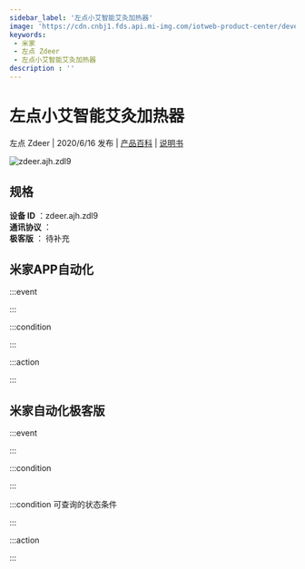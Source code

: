 ```yaml
---
sidebar_label: '左点小艾智能艾灸加热器'
image: 'https://cdn.cnbj1.fds.api.mi-img.com/iotweb-product-center/developer_1585634918347aKdkwbUH.png?GalaxyAccessKeyId=AKVGLQWBOVIRQ3XLEW&Expires=9223372036854775807&Signature=e+Y0323SSR+1xo9p5fcr7uIvG9E='
keywords: 
 - 米家
 - 左点 Zdeer
 - 左点小艾智能艾灸加热器
description : ''
---
```

# 左点小艾智能艾灸加热器

左点 Zdeer | 2020/6/16 发布 | [产品百科](https://home.mi.com/webapp/content/baike/product/index.html?model=zdeer.ajh.zdl9/) | [说明书](https://home.mi.com/views/introduction.html?model=zdeer.ajh.zdl9&region=cn)

![zdeer.ajh.zdl9](https://cdn.cnbj1.fds.api.mi-img.com/iotweb-product-center/developer_1585634918347aKdkwbUH.png?GalaxyAccessKeyId=AKVGLQWBOVIRQ3XLEW&Expires=9223372036854775807&Signature=e+Y0323SSR+1xo9p5fcr7uIvG9E=)

## 规格  
> 
**设备 ID** ：zdeer.ajh.zdl9  
**通讯协议** ：  
**极客版**  ： 待补充 


## 米家APP自动化  

:::event  

:::

:::condition  

:::

:::action   

:::

## 米家自动化极客版  

:::event  

:::

:::condition  

:::

:::condition 可查询的状态条件  

:::

:::action  

:::

        
